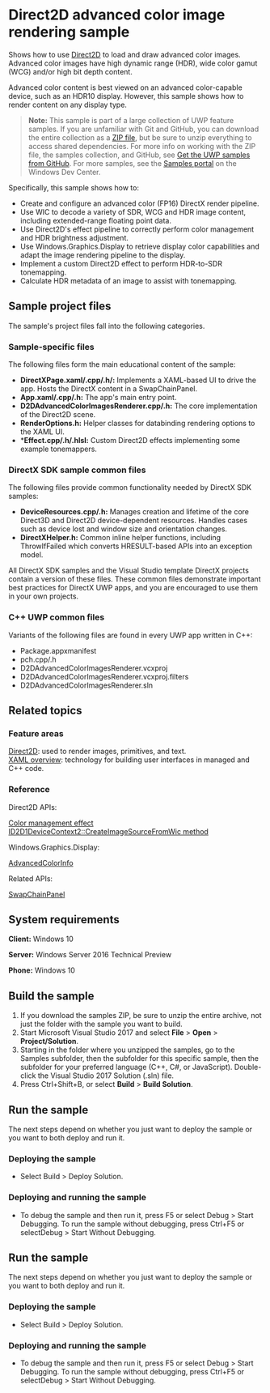 <!---
  category: GraphicsAndAnimation
  samplefwlink: http://go.microsoft.com/fwlink/p/?LinkId=852875
--->

# Direct2D advanced color image rendering sample

Shows how to use [Direct2D](https://msdn.microsoft.com/library/windows/desktop/dd370990) to load and draw advanced color images. Advanced color images have high dynamic range (HDR), wide color gamut (WCG) and/or high bit depth content.

Advanced color content is best viewed on an advanced color-capable device, such as an HDR10 display. However, this sample shows how to render content on any display type.

> **Note:** This sample is part of a large collection of UWP feature samples. 
> If you are unfamiliar with Git and GitHub, you can download the entire collection as a 
> [ZIP file](https://github.com/Microsoft/Windows-universal-samples/archive/master.zip), but be 
> sure to unzip everything to access shared dependencies. For more info on working with the ZIP file, 
> the samples collection, and GitHub, see [Get the UWP samples from GitHub](https://aka.ms/ovu2uq). 
> For more samples, see the [Samples portal](https://aka.ms/winsamples) on the Windows Dev Center. 

Specifically, this sample shows how to:

- Create and configure an advanced color (FP16) DirectX render pipeline.
- Use WIC to decode a variety of SDR, WCG and HDR image content, including extended-range floating point data.
- Use Direct2D's effect pipeline to correctly perform color management and HDR brightness adjustment.
- Use Windows.Graphics.Display to retrieve display color capabilities and adapt the image rendering pipeline to the display.
- Implement a custom Direct2D effect to perform HDR-to-SDR tonemapping.
- Calculate HDR metadata of an image to assist with tonemapping.

## Sample project files

The sample's project files fall into the following categories.

### Sample-specific files
The following files form the main educational content of the sample:

- **DirectXPage.xaml/.cpp/.h/:** Implements a XAML-based UI to drive the app. Hosts the DirectX content in a SwapChainPanel.
- **App.xaml/.cpp/.h:** The app's main entry point.
- **D2DAdvancedColorImagesRenderer.cpp/.h:** The core implementation of the Direct2D scene.
- **RenderOptions.h:** Helper classes for databinding rendering options to the XAML UI.
- ***Effect.cpp/.h/.hlsl:** Custom Direct2D effects implementing some example tonemappers.

### DirectX SDK sample common files
The following files provide common functionality needed by DirectX SDK samples:

- **DeviceResources.cpp/.h:** Manages creation and lifetime of the core Direct3D and Direct2D device-dependent resources. Handles cases such as device lost and window size and orientation changes.
- **DirectXHelper.h:** Common inline helper functions, including ThrowIfFailed which converts HRESULT-based APIs into an exception model.

All DirectX SDK samples and the Visual Studio template DirectX projects contain a version of these files. These common files demonstrate important best practices for DirectX UWP apps, and you are encouraged to use them in your own projects.

### C++ UWP common files
Variants of the following files are found in every UWP app written in C++:

- Package.appxmanifest
- pch.cpp/.h
- D2DAdvancedColorImagesRenderer.vcxproj
- D2DAdvancedColorImagesRenderer.vcxproj.filters
- D2DAdvancedColorImagesRenderer.sln

## Related topics

### Feature areas

[Direct2D](https://msdn.microsoft.com/library/windows/desktop/dd370990): used to render images, primitives, and text.  
[XAML overview](https://msdn.microsoft.com/library/windows/apps/mt185595): technology for building user interfaces in managed and C++ code.  

### Reference

Direct2D APIs:

[Color management effect](https://msdn.microsoft.com/en-us/library/windows/desktop/hh706318)  
[ID2D1DeviceContext2::CreateImageSourceFromWic method](https://msdn.microsoft.com/en-us/library/windows/desktop/dn890793)  

Windows.Graphics.Display:

[AdvancedColorInfo](https://docs.microsoft.com/uwp/api/windows.graphics.display.advancedcolorinfo) 

Related APIs:

[SwapChainPanel](https://msdn.microsoft.com/library/windows/apps/windows.ui.xaml.controls.swapchainpanel)  

## System requirements

**Client:** Windows 10

**Server:** Windows Server 2016 Technical Preview

**Phone:** Windows 10

## Build the sample

1. If you download the samples ZIP, be sure to unzip the entire archive, not just the folder with the sample you want to build. 
2. Start Microsoft Visual Studio 2017 and select **File** \> **Open** \> **Project/Solution**.
3. Starting in the folder where you unzipped the samples, go to the Samples subfolder, then the subfolder for this specific sample, then the subfolder for your preferred language (C++, C#, or JavaScript). Double-click the Visual Studio 2017 Solution (.sln) file.
4. Press Ctrl+Shift+B, or select **Build** \> **Build Solution**.

## Run the sample

The next steps depend on whether you just want to deploy the sample or you want to both deploy and run it.

### Deploying the sample

- Select Build > Deploy Solution. 

### Deploying and running the sample

- To debug the sample and then run it, press F5 or select Debug >  Start Debugging. To run the sample without debugging, press Ctrl+F5 or selectDebug > Start Without Debugging. 

## Run the sample

The next steps depend on whether you just want to deploy the sample or you want to both deploy and run it.

### Deploying the sample

- Select Build > Deploy Solution. 

### Deploying and running the sample

- To debug the sample and then run it, press F5 or select Debug >  Start Debugging. To run the sample without debugging, press Ctrl+F5 or selectDebug > Start Without Debugging. 